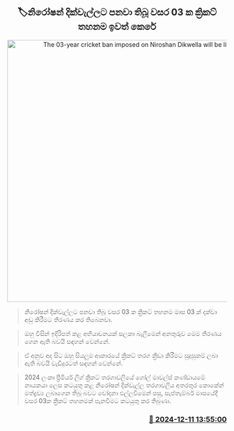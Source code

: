 <p align='center'><b><h2 align='center' title='The 03-year cricket ban imposed on Niroshan Dikwella will be lifted.'>🏷නිරෝෂන් දික්වැල්ලට පනවා තිබූ වසර 03 ​ක ක්‍රිකට් තහනම ඉවත් කෙ​රේ</h2></b></p>
<p align='center'><img src='https://helakuru.sgp1.cdn.digitaloceanspaces.com/esana/images/lib/niroshan-dickwella-archived.jpg' width='600' alt='The 03-year cricket ban imposed on Niroshan Dikwella will be lifted.'></p>

> නිරෝෂන් දික්වැල්ලට පනවා තිබූ වසර 03 ක ක්‍රිකට් තහනම මාස 03 ක් දක්වා අඩු කිරීමට තීරණය කර තිබෙනවා.

> ඔහු විසින් ඉදිරිපත් කළ අභියාචනයක් සලකා බැලීමෙන් අනතුරුව මෙම තීරණය ගෙන ඇති බවයි සඳහන් වෙන්නේ.

> ඒ අනුව අද සිට ඔහු සියලුම ආකාරයේ ක්‍රිකට් තරග ක්‍රීඩා කිරීමට සුදුසුකම් ලබා ඇති බවයි වැඩිදුරටත් සඳහන් වෙන්නේ.

> 2024 ලංකා ප්‍රීමියර් ලිග් ක්‍රිකට් තරගාවලියේ ගෝල් මාවල්ස් කණ්ඩායමේ නායකයා ලෙස කටයුතු කළ නිරෝෂන් දික්වැල්ල තරගාවලිය අතරතුර කොකේන් මත්ද්‍රව්‍ය ලබාගෙන තිබූ බවට චෝදනා එල්ලවීමෙන් පසු, සැප්තැම්බර් මාසයේදී වසර 03ක ක්‍රිකට් තහනමක් පැනවීමට කටයුතු කර තිබුණා.



<h3 align='right'><a href='https://www.helakuru.lk/esana/p/105828/'>📅 2024-12-11 13:55:00</a></h3>
